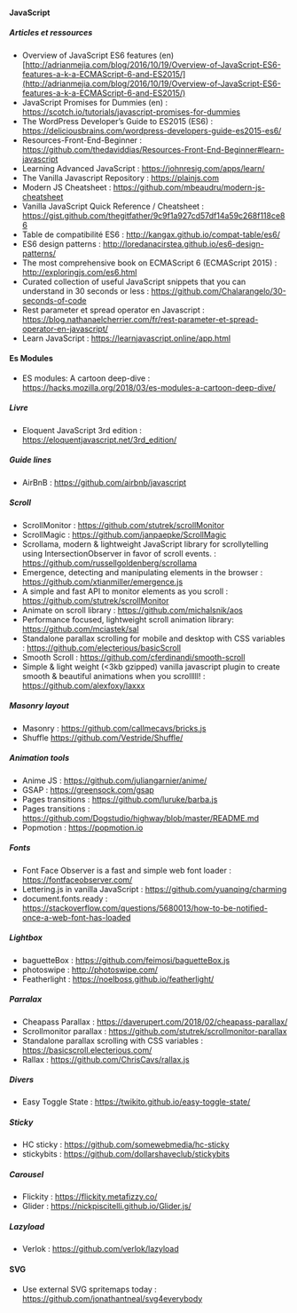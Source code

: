 #### JavaScript

##### Articles et ressources
- Overview of JavaScript ES6 features (en) [http://adrianmejia.com/blog/2016/10/19/Overview-of-JavaScript-ES6-features-a-k-a-ECMAScript-6-and-ES2015/](http://adrianmejia.com/blog/2016/10/19/Overview-of-JavaScript-ES6-features-a-k-a-ECMAScript-6-and-ES2015/)
- JavaScript Promises for Dummies (en) : https://scotch.io/tutorials/javascript-promises-for-dummies
- The WordPress Developer’s Guide to ES2015 (ES6) : https://deliciousbrains.com/wordpress-developers-guide-es2015-es6/
- Resources-Front-End-Beginner : https://github.com/thedaviddias/Resources-Front-End-Beginner#learn-javascript
- Learning Advanced JavaScript : https://johnresig.com/apps/learn/
- The Vanilla Javascript Repository : https://plainjs.com
- Modern JS Cheatsheet : https://github.com/mbeaudru/modern-js-cheatsheet
- Vanilla JavaScript Quick Reference / Cheatsheet : https://gist.github.com/thegitfather/9c9f1a927cd57df14a59c268f118ce86
- Table de compatibilité ES6 : http://kangax.github.io/compat-table/es6/
- ES6 design patterns : http://loredanacirstea.github.io/es6-design-patterns/
- The most comprehensive book on ECMAScript 6 (ECMAScript 2015) : http://exploringjs.com/es6.html
- Curated collection of useful JavaScript snippets that you can understand in 30 seconds or less : https://github.com/Chalarangelo/30-seconds-of-code
- Rest parameter et spread operator en Javascript : https://blog.nathanaelcherrier.com/fr/rest-parameter-et-spread-operator-en-javascript/
- Learn JavaScript : https://learnjavascript.online/app.html

####  Es Modules
- ES modules: A cartoon deep-dive : https://hacks.mozilla.org/2018/03/es-modules-a-cartoon-deep-dive/

##### Livre
- Eloquent JavaScript 3rd edition : https://eloquentjavascript.net/3rd_edition/

##### Guide lines
- AirBnB : https://github.com/airbnb/javascript

##### Scroll 
- ScrollMonitor : https://github.com/stutrek/scrollMonitor
- ScrollMagic : https://github.com/janpaepke/ScrollMagic
- Scrollama, modern & lightweight JavaScript library for scrollytelling using IntersectionObserver in favor of scroll events. : https://github.com/russellgoldenberg/scrollama
- Emergence, detecting and manipulating elements in the browser : https://github.com/xtianmiller/emergence.js
- A simple and fast API to monitor elements as you scroll : https://github.com/stutrek/scrollMonitor
- Animate on scroll library : https://github.com/michalsnik/aos
- Performance focused, lightweight scroll animation library: https://github.com/mciastek/sal
- Standalone parallax scrolling for mobile and desktop with CSS variables : https://github.com/electerious/basicScroll
- Smooth Scroll : https://github.com/cferdinandi/smooth-scroll
- Simple & light weight (<3kb gzipped) vanilla javascript plugin to create smooth & beautiful animations when you scrolllll!  : https://github.com/alexfoxy/laxxx

##### Masonry layout 
- Masonry : https://github.com/callmecavs/bricks.js
- Shuffle https://github.com/Vestride/Shuffle/

##### Animation tools
- Anime JS : https://github.com/juliangarnier/anime/
- GSAP : https://greensock.com/gsap
- Pages transitions : https://github.com/luruke/barba.js
- Pages transitions : https://github.com/Dogstudio/highway/blob/master/README.md
- Popmotion : https://popmotion.io

##### Fonts
- Font Face Observer is a fast and simple web font loader : https://fontfaceobserver.com/
- Lettering.js in vanilla JavaScript : https://github.com/yuanqing/charming
- document.fonts.ready : https://stackoverflow.com/questions/5680013/how-to-be-notified-once-a-web-font-has-loaded

##### Lightbox
- baguetteBox : https://github.com/feimosi/baguetteBox.js
- photoswipe : http://photoswipe.com/
- Featherlight : https://noelboss.github.io/featherlight/

##### Parralax
- Cheapass Parallax : https://daverupert.com/2018/02/cheapass-parallax/
- Scrollmonitor parallax : https://github.com/stutrek/scrollmonitor-parallax
- Standalone parallax scrolling with CSS variables : https://basicscroll.electerious.com/
- Rallax : https://github.com/ChrisCavs/rallax.js

##### Divers
- Easy Toggle State : https://twikito.github.io/easy-toggle-state/

##### Sticky
- HC sticky : https://github.com/somewebmedia/hc-sticky
- stickybits : https://github.com/dollarshaveclub/stickybits

##### Carousel
- Flickity : https://flickity.metafizzy.co/
- Glider : https://nickpiscitelli.github.io/Glider.js/

##### Lazyload
- Verlok : https://github.com/verlok/lazyload

#### SVG
- Use external SVG spritemaps today : https://github.com/jonathantneal/svg4everybody
